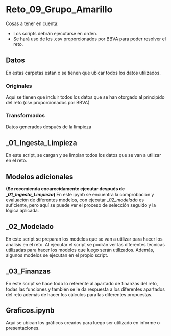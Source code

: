 # Reto_09_Grupo_Amarillo
Cosas a tener en cuenta:
- Los scripts debrán ejecutarse en orden.
- Se hará uso de los .csv proporcionados por BBVA para poder resolver el reto.

## Datos
En estas carpetas estan o se tienen que ubicar todos los datos utilizados.

### Originales
Aquí se tienen que incluir todos los datos que se han otorgado al principido del reto  (csv proporcionados por BBVA)

### Transformados
Datos generados después de la limpieza

## _01_Ingesta_Limpieza
En este script, se cargan y se limpian todos los datos que se van a utilizar en el reto.

## Modelos adicionales
**(Se recomienda encarecidamente ejecutar después de *_01_Ingesta_Limpieza*)**
En este ipynb se encuentra la comprobación y evaluación de diferentes modelos, con ejecutar *_02_modelado* es suficiente, pero aquí se puede ver el proceso de selección seguido y la lógica aplicada.

## _02_Modelado
En este script se preparan los modelos que se van a utilizar para hacer los analisis en el reto. Al ejecutar el script se podrán ver las diferentes técnicas utilizadas para hacer los modelos que luego serán utilizados. Además, algunos modelos se ejecutan en el propio script.

## _03_Finanzas 
En este script se hace todo lo referente al apartado de finanzas del reto, todas las funciones y también se le da respuesta a los diferentes apartados del reto además de hacer los cálculos para las diferentes propuestas.

## Graficos.ipynb
Aquí se ubican los gráficos creados para luego ser utilizado en informe o presentaciones.


